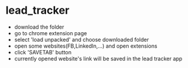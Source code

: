 ﻿# lead_tracker
- download the folder
- go to chrome extension page
- select 'load unpacked' and choose downloaded folder
- open some websites(FB,LinkedIn,...) and open extensions
- click 'SAVETAB' button
- currently opened website's link will be saved in the lead tracker app
